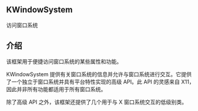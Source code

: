 ## KWindowSystem

访问窗口系统

## 介绍

该框架用于便捷访问窗口系统的某些属性和功能。

KWindowSystem 提供有关窗口系统的信息并允许与窗口系统进行交互。它提供了一个独立于窗口系统并具有平台特性实现的高级 API。此 API 的灵感来自 X11，因此并非所有功能都适用于所有窗口系统。

除了高级 API 之外，该框架还提供了几个用于与 X 窗口系统交互的低级别类。